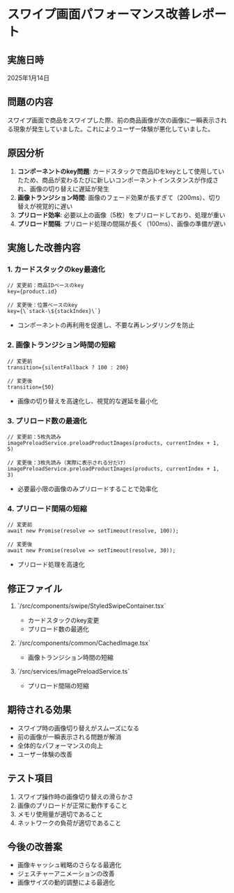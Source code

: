 # スワイプ画面パフォーマンス改善レポート

## 実施日時
2025年1月14日

## 問題の内容
スワイプ画面で商品をスワイプした際、前の商品画像が次の画像に一瞬表示される現象が発生していました。これによりユーザー体験が悪化していました。

## 原因分析
1. **コンポーネントのkey問題**: カードスタックで商品IDをkeyとして使用していたため、商品が変わるたびに新しいコンポーネントインスタンスが作成され、画像の切り替えに遅延が発生
2. **画像トランジション時間**: 画像のフェード効果が長すぎて（200ms）、切り替えが視覚的に遅い
3. **プリロード効率**: 必要以上の画像（5枚）をプリロードしており、処理が重い
4. **プリロード間隔**: プリロード処理の間隔が長く（100ms）、画像の準備が遅い

## 実施した改善内容

### 1. カードスタックのkey最適化
```tsx
// 変更前：商品IDベースのkey
key={product.id}

// 変更後：位置ベースのkey
key={\`stack-\${stackIndex}\`}
```
- コンポーネントの再利用を促進し、不要な再レンダリングを防止

### 2. 画像トランジション時間の短縮
```tsx
// 変更前
transition={silentFallback ? 100 : 200}

// 変更後
transition={50}
```
- 画像の切り替えを高速化し、視覚的な遅延を最小化

### 3. プリロード数の最適化
```tsx
// 変更前：5枚先読み
imagePreloadService.preloadProductImages(products, currentIndex + 1, 5)

// 変更後：3枚先読み（実際に表示される分だけ）
imagePreloadService.preloadProductImages(products, currentIndex + 1, 3)
```
- 必要最小限の画像のみプリロードすることで効率化

### 4. プリロード間隔の短縮
```tsx
// 変更前
await new Promise(resolve => setTimeout(resolve, 100));

// 変更後
await new Promise(resolve => setTimeout(resolve, 30));
```
- プリロード処理を高速化

## 修正ファイル
1. \`/src/components/swipe/StyledSwipeContainer.tsx\`
   - カードスタックのkey変更
   - プリロード数の最適化

2. \`/src/components/common/CachedImage.tsx\`
   - 画像トランジション時間の短縮

3. \`/src/services/imagePreloadService.ts\`
   - プリロード間隔の短縮

## 期待される効果
- スワイプ時の画像切り替えがスムーズになる
- 前の画像が一瞬表示される問題が解消
- 全体的なパフォーマンスの向上
- ユーザー体験の改善

## テスト項目
1. スワイプ操作時の画像切り替えの滑らかさ
2. 画像のプリロードが正常に動作すること
3. メモリ使用量が適切であること
4. ネットワークの負荷が適切であること

## 今後の改善案
- 画像キャッシュ戦略のさらなる最適化
- ジェスチャーアニメーションの改善
- 画像サイズの動的調整による最適化
